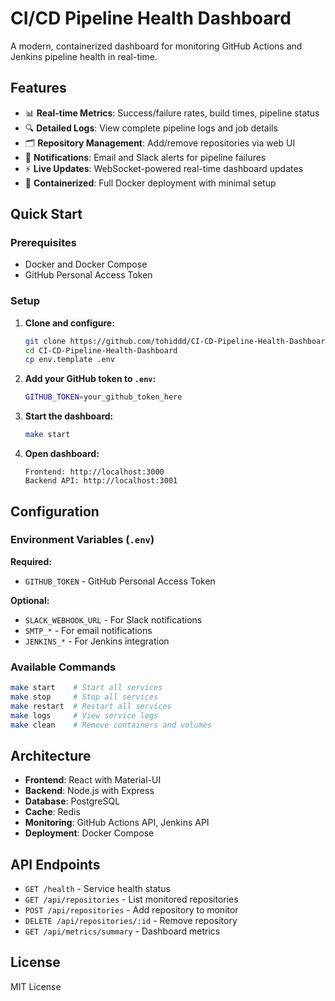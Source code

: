 # CI/CD Pipeline Health Dashboard

A modern, containerized dashboard for monitoring GitHub Actions and Jenkins pipeline health in real-time.

## Features


- 📊 **Real-time Metrics**: Success/failure rates, build times, pipeline status
- 🔍 **Detailed Logs**: View complete pipeline logs and job details
- 🗂️ **Repository Management**: Add/remove repositories via web UI
- 📱 **Notifications**: Email and Slack alerts for pipeline failures
- ⚡ **Live Updates**: WebSocket-powered real-time dashboard updates
- 🐳 **Containerized**: Full Docker deployment with minimal setup

## Quick Start

### Prerequisites
- Docker and Docker Compose
- GitHub Personal Access Token

### Setup

1. **Clone and configure:**
   ```bash
   git clone https://github.com/tohiddd/CI-CD-Pipeline-Health-Dashboard.git
   cd CI-CD-Pipeline-Health-Dashboard
   cp env.template .env
   ```

2. **Add your GitHub token to `.env`:**
   ```bash
   GITHUB_TOKEN=your_github_token_here
   ```

3. **Start the dashboard:**
   ```bash
   make start
   ```

4. **Open dashboard:**
   ```
   Frontend: http://localhost:3000
   Backend API: http://localhost:3001
   ```

## Configuration

### Environment Variables (`.env`)

**Required:**
- `GITHUB_TOKEN` - GitHub Personal Access Token

**Optional:**
- `SLACK_WEBHOOK_URL` - For Slack notifications
- `SMTP_*` - For email notifications  
- `JENKINS_*` - For Jenkins integration

### Available Commands

```bash
make start    # Start all services
make stop     # Stop all services
make restart  # Restart all services
make logs     # View service logs
make clean    # Remove containers and volumes
```

## Architecture

- **Frontend**: React with Material-UI
- **Backend**: Node.js with Express
- **Database**: PostgreSQL
- **Cache**: Redis
- **Monitoring**: GitHub Actions API, Jenkins API
- **Deployment**: Docker Compose

## API Endpoints

- `GET /health` - Service health status
- `GET /api/repositories` - List monitored repositories
- `POST /api/repositories` - Add repository to monitor
- `DELETE /api/repositories/:id` - Remove repository
- `GET /api/metrics/summary` - Dashboard metrics

## License

MIT License
